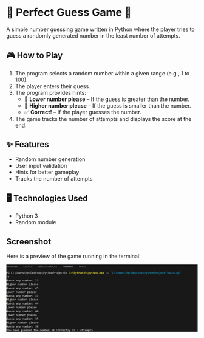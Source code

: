 
# 🎯 Perfect Guess Game 🎯

A simple number guessing game written in Python where the player tries to guess a randomly generated number in the least number of attempts.

## 🎮 How to Play  
1. The program selects a random number within a given range (e.g., 1 to 100).  
2. The player enters their guess.  
3. The program provides hints:  
   - 🔺 **Lower number please** – If the guess is greater than the number.  
   - 🔻 **Higher number please** – If the guess is smaller than the number.  
   - ✅ **Correct!** – If the player guesses the number.  
4. The game tracks the number of attempts and displays the score at the end.

## ✨ Features  
- Random number generation  
- User input validation  
- Hints for better gameplay  
- Tracks the number of attempts  

## 🖥️ Technologies Used
- Python 3
- Random module

## Screenshot
Here is a preview of the game running in the terminal:

![Perfect_Guess_Game Screenshot](output.png)
